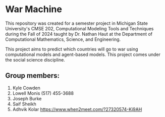 # War Machine

This repository was created for a semester project in Michigan State University's CMSE 202, Computational Modeling Tools and Techniques during the Fall of 2024 taught by Dr. Nathan Haut at the Department of Computational Mathematics, Science, and Engineering.

This project aims to predict which countries will go to war using computational models and agent-based models. This project comes under the social science discipline.

## Group members:

1. Kyle Cowden
2. Lowell Monis (517) 455-3688
3. Joseph Burke
4. Saif Sheikh
5. Adhvik Kolar
https://www.when2meet.com/?27320574-Kj9AH

